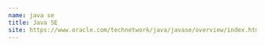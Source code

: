 ```yaml
---
name: java se
title: Java SE
site: https://www.oracle.com/technetwork/java/javase/overview/index.html
---
```

